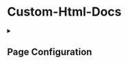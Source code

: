 # Custom-Html-Docs
<details closed>
 
<summary> <h2> Page Configuration </h2> </summary>
 
### Title
 
```html
 <title>Your Title Here</title>
```

</details>
